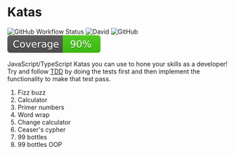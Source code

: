 # Katas

![GitHub Workflow Status](https://img.shields.io/github/workflow/status/cesalberca/katas/CI)
![David](https://img.shields.io/david/dev/cesalberca/katas)
![GitHub](https://img.shields.io/github/license/cesalberca/katas)
![Coverage](coverage-badge.svg)

JavaScript/TypeScript Katas you can use to hone your skills as a developer! Try and follow [TDD](https://en.wikipedia.org/wiki/Test-driven_development) by doing the tests first and then implement the functionality to make that test pass.

1. Fizz buzz
2. Calculator
3. Primer numbers
4. Word wrap
5. Change calculator
6. Ceaser's cypher
7. 99 bottles
8. 99 bottles OOP
